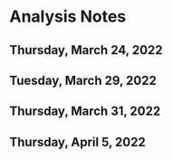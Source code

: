 #  **Analysis Notes**
## Thursday, March 24, 2022

## Tuesday, March 29, 2022

## Thursday, March 31, 2022

## Thursday, April 5, 2022
